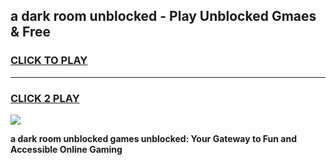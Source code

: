 
## a dark room unblocked - Play Unblocked Gmaes & Free
<h3>
<a href="https://news.freeplayer.one?title=a_dark_room_unblocked&ref=16F">CLICK TO PLAY</a></h3>
<hr>

<h3>
<a href="https://news.freeplayer.one?title=a_dark_room_unblocked&ref=16F">CLICK 2 PLAY</a>
  
</h3>

<a href="https://news.freeplayer.one?title=a_dark_room_unblocked&ref=16F/"><img src="https://clearcache.store/games.png"></a>


**a dark room unblocked games unblocked: Your Gateway to Fun and Accessible Online Gaming**
